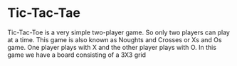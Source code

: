 # Tic-Tac-Tae
Tic-Tac-Toe is a very simple two-player game. So only two players can play at a time. This game is also known as Noughts and Crosses or Xs and Os game. One player plays with X and the other player plays with O. In this game we have a board consisting of a 3X3 grid
